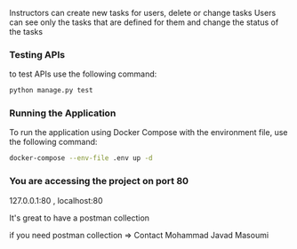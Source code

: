 Instructors can create new tasks for users, delete or change tasks
Users can see only the tasks that are defined for them and change the status of the tasks


### Testing APIs 
to test APIs use the following command:
```sh
python manage.py test 
```

### Running the Application

To run the application using Docker Compose with the environment file, use the following command:

```sh
docker-compose --env-file .env up -d
```
### You are accessing the project on port 80 

127.0.0.1:80 , localhost:80

It's great to have a postman collection

if you need postman collection => Contact Mohammad Javad Masoumi 